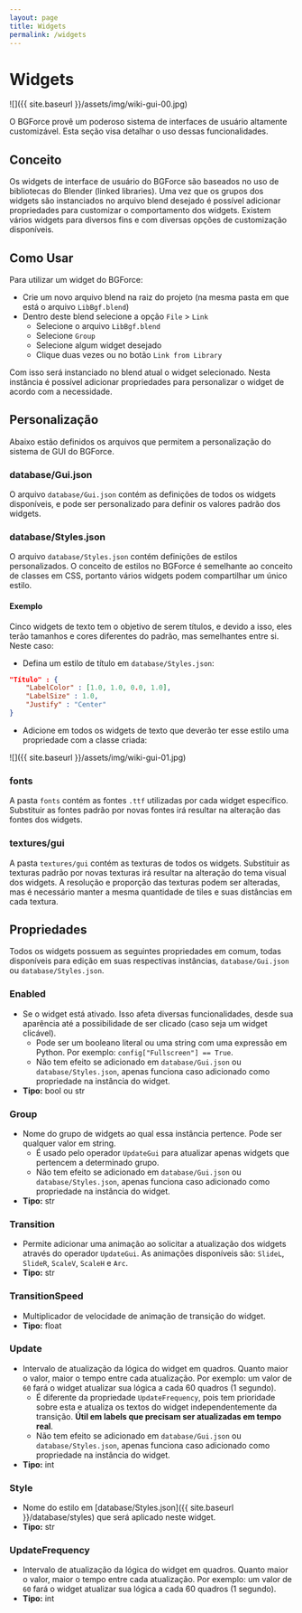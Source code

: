 ```yaml
---
layout: page
title: Widgets
permalink: /widgets
---
```


# Widgets
![]({{ site.baseurl }}/assets/img/wiki-gui-00.jpg)

O BGForce provê um poderoso sistema de interfaces de usuário altamente customizável. Esta seção visa detalhar o uso dessas funcionalidades.

## Conceito
Os widgets de interface de usuário do BGForce são baseados no uso de bibliotecas do Blender (linked libraries). 
Uma vez que os grupos dos widgets são instanciados no arquivo blend desejado é possível adicionar propriedades 
para customizar o comportamento dos widgets. Existem vários widgets para diversos fins e com diversas opções de customização disponíveis.

## Como Usar
Para utilizar um widget do BGForce:

- Crie um novo arquivo blend na raiz do projeto (na mesma pasta em que está o arquivo `LibBgf.blend`)
- Dentro deste blend selecione a opção `File` > `Link`
  - Selecione o arquivo `LibBgf.blend`
  - Selecione `Group`
  - Selecione algum widget desejado
  - Clique duas vezes ou no botão `Link from Library`

Com isso será instanciado no blend atual o widget selecionado. Nesta instância é possível adicionar propriedades para 
personalizar o widget de acordo com a necessidade.

## Personalização
Abaixo estão definidos os arquivos que permitem a personalização do sistema de GUI do BGForce.

### database/Gui.json
O arquivo `database/Gui.json` contém as definições de todos os widgets disponíveis, e pode ser personalizado para 
definir os valores padrão dos widgets.

### database/Styles.json
O arquivo `database/Styles.json` contém definições de estilos personalizados. O conceito de estilos no BGForce é 
semelhante ao conceito de classes em CSS, portanto vários widgets podem compartilhar um único estilo.

#### Exemplo
Cinco widgets de texto tem o objetivo de serem títulos, e devido a isso, eles terão tamanhos e cores diferentes 
do padrão, mas semelhantes entre si. Neste caso:

- Defina um estilo de título em `database/Styles.json`:

```json
"Título" : {
    "LabelColor" : [1.0, 1.0, 0.0, 1.0],
    "LabelSize" : 1.0,
    "Justify" : "Center"
}
```

- Adicione em todos os widgets de texto que deverão ter esse estilo uma propriedade com a classe criada:

![]({{ site.baseurl }}/assets/img/wiki-gui-01.jpg)

### fonts
A pasta `fonts` contém as fontes `.ttf` utilizadas por cada widget específico. Substituir as fontes padrão por 
novas fontes irá resultar na alteração das fontes dos widgets.

### textures/gui
A pasta `textures/gui` contém as texturas de todos os widgets. Substituir as texturas padrão por novas texturas 
irá resultar na alteração do tema visual dos widgets. A resolução e proporção das texturas podem ser alteradas, 
mas é necessário manter a mesma quantidade de tiles e suas distâncias em cada textura.

## Propriedades
Todos os widgets possuem as seguintes propriedades em comum, todas disponíveis para edição em suas 
respectivas instâncias, `database/Gui.json` ou `database/Styles.json`.

### Enabled
- Se o widget está ativado. Isso afeta diversas funcionalidades, desde sua aparência até a possibilidade de ser clicado (caso seja um widget clicável).
    - Pode ser um booleano literal ou uma string com uma expressão em Python. Por exemplo: `config["Fullscreen"] == True`.
    - Não tem efeito se adicionado em `database/Gui.json` ou `database/Styles.json`, apenas funciona caso adicionado como propriedade na instância do widget.
- **Tipo:** bool ou str

### Group
- Nome do grupo de widgets ao qual essa instância pertence. Pode ser qualquer valor em string.
    - É usado pelo operador `UpdateGui` para atualizar apenas widgets que pertencem a determinado grupo.
    - Não tem efeito se adicionado em `database/Gui.json` ou `database/Styles.json`, apenas funciona caso adicionado como propriedade na instância do widget.
- **Tipo:** str

### Transition
- Permite adicionar uma animação ao solicitar a atualização dos widgets através do operador `UpdateGui`. 
As animações disponíveis são: `SlideL`, `SlideR`, `ScaleV`, `ScaleH` e `Arc`.
- **Tipo:** str

### TransitionSpeed
- Multiplicador de velocidade de animação de transição do widget.
- **Tipo:** float

### Update
- Intervalo de atualização da lógica do widget em quadros. Quanto maior o valor, maior o tempo entre cada atualização. Por exemplo: um valor de `60` fará o widget atualizar sua lógica a cada 60 quadros (1 segundo). 
    - É diferente da propriedade `UpdateFrequency`, pois tem prioridade sobre esta e atualiza os textos do widget independentemente da transição. **Útil em labels que precisam ser atualizadas em tempo real**.
    - Não tem efeito se adicionado em `database/Gui.json` ou `database/Styles.json`, apenas funciona caso adicionado como propriedade na instância do widget.
- **Tipo:** int

### Style
- Nome do estilo em [database/Styles.json]({{ site.baseurl }}/database/styles) que será aplicado neste widget.
- **Tipo:** str

### UpdateFrequency
- Intervalo de atualização da lógica do widget em quadros. Quanto maior o valor, maior o tempo entre cada atualização. Por exemplo: um valor de `60` fará o widget atualizar sua lógica a cada 60 quadros (1 segundo).
- **Tipo:** int
